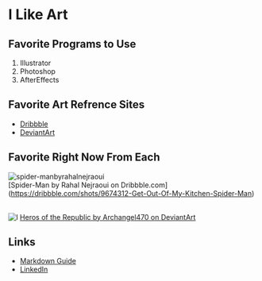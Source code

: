 # I Like Art

## Favorite Programs to Use 
1. Illustrator
2. Photoshop
3. AfterEffects

## Favorite Art Refrence Sites
* [Dribbble](https://dribbble.com/)
* [DeviantArt](https://www.deviantart.com/)

## Favorite Right Now From Each
![spider-manbyrahalnejraoui](https://cdn.dribbble.com/users/94598/screenshots/9674312/media/f2f603be6657b5360e7f571de984fc49.png)
<br/>
[Spider-Man by Rahal Nejraoui on Dribbble.com] (https://dribbble.com/shots/9674312-Get-Out-Of-My-Kitchen-Spider-Man)
<br/>
<br/>

![l](https://images-wixmp-ed30a86b8c4ca887773594c2.wixmp.com/f/da69591c-dfd3-40bc-9ce0-5e5c01548a33/ddoz2na-8c231db6-6ca5-4270-8ef9-274425c4569b.jpg/v1/fill/w_1192,h_670,q_70,strp/heroes_of_the_republic__sfm_4k__by_archangel470_ddoz2na-pre.jpg?token=eyJ0eXAiOiJKV1QiLCJhbGciOiJIUzI1NiJ9.eyJzdWIiOiJ1cm46YXBwOjdlMGQxODg5ODIyNjQzNzNhNWYwZDQxNWVhMGQyNmUwIiwiaXNzIjoidXJuOmFwcDo3ZTBkMTg4OTgyMjY0MzczYTVmMGQ0MTVlYTBkMjZlMCIsIm9iaiI6W1t7ImhlaWdodCI6Ijw9MjE2MCIsInBhdGgiOiJcL2ZcL2RhNjk1OTFjLWRmZDMtNDBiYy05Y2UwLTVlNWMwMTU0OGEzM1wvZGRvejJuYS04YzIzMWRiNi02Y2E1LTQyNzAtOGVmOS0yNzQ0MjVjNDU2OWIuanBnIiwid2lkdGgiOiI8PTM4NDAifV1dLCJhdWQiOlsidXJuOnNlcnZpY2U6aW1hZ2Uub3BlcmF0aW9ucyJdfQ.xxXSzpDL9MFRZU2RZ33fU3V4pfZEQhXKkCuNiDjXadM)
[Heros of the Republic by Archangel470 on DeviantArt](https://images-wixmp-ed30a86b8c4ca887773594c2.wixmp.com/f/da69591c-dfd3-40bc-9ce0-5e5c01548a33/ddoz2na-8c231db6-6ca5-4270-8ef9-274425c4569b.jpg/v1/fill/w_1192,h_670,q_70,strp/heroes_of_the_republic__sfm_4k__by_archangel470_ddoz2na-pre.jpg?token=eyJ0eXAiOiJKV1QiLCJhbGciOiJIUzI1NiJ9.eyJzdWIiOiJ1cm46YXBwOjdlMGQxODg5ODIyNjQzNzNhNWYwZDQxNWVhMGQyNmUwIiwiaXNzIjoidXJuOmFwcDo3ZTBkMTg4OTgyMjY0MzczYTVmMGQ0MTVlYTBkMjZlMCIsIm9iaiI6W1t7ImhlaWdodCI6Ijw9MjE2MCIsInBhdGgiOiJcL2ZcL2RhNjk1OTFjLWRmZDMtNDBiYy05Y2UwLTVlNWMwMTU0OGEzM1wvZGRvejJuYS04YzIzMWRiNi02Y2E1LTQyNzAtOGVmOS0yNzQ0MjVjNDU2OWIuanBnIiwid2lkdGgiOiI8PTM4NDAifV1dLCJhdWQiOlsidXJuOnNlcnZpY2U6aW1hZ2Uub3BlcmF0aW9ucyJdfQ.xxXSzpDL9MFRZU2RZ33fU3V4pfZEQhXKkCuNiDjXadM)
<br/>
## Links
* [Markdown Guide](https://github.com/adam-p/markdown-here/wiki/Markdown-Cheatsheet#images)
* [LinkedIn](https://www.linkedin.com/in/noah-mahlberg/)
<br/>
<br/>
